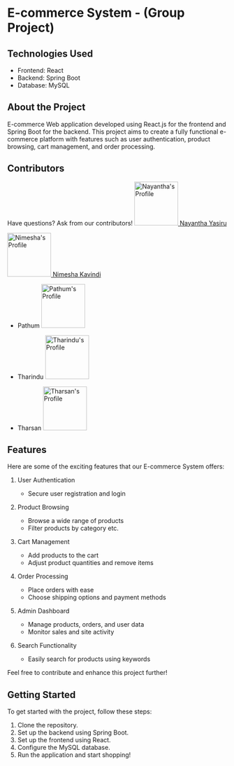 # E-commerce System - (Group Project)

## Technologies Used
- Frontend: React
- Backend: Spring Boot
- Database: MySQL

## About the Project
E-commerce Web application developed using React.js for the frontend and Spring Boot for the backend. This project aims to create a fully functional e-commerce platform with features such as user authentication, product browsing, cart management, and order processing.

## Contributors
Have questions? Ask from our contributors!
   <a href="https://github.com/Nayantha">
   <img src="https://avatars.githubusercontent.com/u/88623037?v=4" alt="Nayantha's Profile" width="100">
   Nayantha Yasiru
   </a>
   
   <a href="https://github.com/NimeshaKavindi">
   <img src="https://avatars.githubusercontent.com/u/91362972?v=4" alt="Nimesha's Profile" width="100">
   Nimesha Kavindi
   </a>
   
- Pathum
   <a href="https://github.com/pathum">
   <img src="https://avatars.githubusercontent.com/u/23456789?v=4" alt="Pathum's Profile" width="100">
   </a>
   
- Tharindu
   <a href="https://github.com/tharindu">
   <img src="https://avatars.githubusercontent.com/u/34567890?v=4" alt="Tharindu's Profile" width="100">
   </a>
   
- Tharsan
   <a href="https://github.com/tharsan">
   <img src="https://avatars.githubusercontent.com/u/45678901?v=4" alt="Tharsan's Profile" width="100">
   </a>

## Features
Here are some of the exciting features that our E-commerce System offers:

1. User Authentication
   - Secure user registration and login

2. Product Browsing
   - Browse a wide range of products
   - Filter products by category etc.

3. Cart Management
   - Add products to the cart
   - Adjust product quantities and remove items

4. Order Processing
   - Place orders with ease
   - Choose shipping options and payment methods

5. Admin Dashboard
   - Manage products, orders, and user data
   - Monitor sales and site activity

6. Search Functionality
   - Easily search for products using keywords

Feel free to contribute and enhance this project further!

## Getting Started
To get started with the project, follow these steps:
1. Clone the repository.
2. Set up the backend using Spring Boot.
3. Set up the frontend using React.
4. Configure the MySQL database.
5. Run the application and start shopping!
